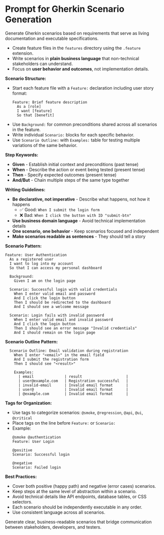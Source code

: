 # Prompt for Gherkin Scenario Generation

Generate Gherkin scenarios based on requirements that serve as living documentation and executable specifications.

- Create feature files in the `features` directory using the `.feature` extension.
- Write scenarios in **plain business language** that non-technical stakeholders can understand.
- Focus on **user behavior and outcomes**, not implementation details.

**Scenario Structure:**
- Start each feature file with a `Feature:` declaration including user story format:
  ```
  Feature: Brief feature description
    As a [role]
    I want [feature]
    So that [benefit]
  ```
- Use `Background:` for common preconditions shared across all scenarios in the feature.
- Write individual `Scenario:` blocks for each specific behavior.
- Use `Scenario Outline:` with `Examples:` table for testing multiple variations of the same behavior.

**Step Keywords:**
- **Given** - Establish initial context and preconditions (past tense)
- **When** - Describe the action or event being tested (present tense)
- **Then** - Specify expected outcomes (present tense)
- **And/But** - Chain multiple steps of the same type together

**Writing Guidelines:**
- **Be declarative, not imperative** - Describe what happens, not how it happens
  - ✅ Good: `When I submit the login form`
  - ❌ Bad: `When I click the button with ID "submit-btn"`
- **Use business domain language** - Avoid technical implementation details
- **One scenario, one behavior** - Keep scenarios focused and independent
- **Make scenarios readable as sentences** - They should tell a story

**Scenario Pattern:**
```gherkin
Feature: User Authentication
  As a registered user
  I want to log into my account
  So that I can access my personal dashboard

  Background:
    Given I am on the login page

  Scenario: Successful login with valid credentials
    When I enter valid email and password
    And I click the login button
    Then I should be redirected to the dashboard
    And I should see a welcome message

  Scenario: Login fails with invalid password
    When I enter valid email and invalid password
    And I click the login button
    Then I should see an error message "Invalid credentials"
    And I should remain on the login page
```

**Scenario Outline Pattern:**
```gherkin
  Scenario Outline: Email validation during registration
    When I enter "<email>" in the email field
    And I submit the registration form
    Then I should see "<result>"

    Examples:
      | email              | result                    |
      | user@example.com   | Registration successful   |
      | invalid-email      | Invalid email format      |
      | user@              | Invalid email format      |
      | @example.com       | Invalid email format      |
```

**Tags for Organization:**
- Use tags to categorize scenarios: `@smoke`, `@regression`, `@api`, `@ui`, `@critical`
- Place tags on the line before `Feature:` or `Scenario:`
- Example:
  ```gherkin
  @smoke @authentication
  Feature: User Login
  
  @positive
  Scenario: Successful login
  
  @negative
  Scenario: Failed login
  ```

**Best Practices:**
- Cover both positive (happy path) and negative (error cases) scenarios.
- Keep steps at the same level of abstraction within a scenario.
- Avoid technical details like API endpoints, database tables, or CSS selectors.
- Each scenario should be independently executable in any order.
- Use consistent language across all scenarios.

Generate clear, business-readable scenarios that bridge communication between stakeholders, developers, and testers.